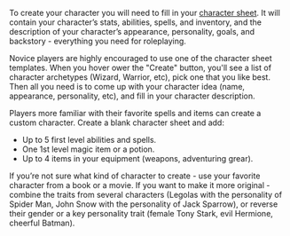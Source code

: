 To create your character you will need to fill in your [character sheet](/character-sheet). It will contain your character’s stats, abilities, spells, and inventory, and the description of your character’s appearance, personality, goals, and backstory - everything you need for roleplaying.

Novice players are highly encouraged to use one of the character sheet templates. When you hover ower the "Create" button, you'll see a list of character archetypes (Wizard, Warrior, etc), pick one that you like best. Then all you need is to come up with your character idea (name, appearance, personality, etc), and fill in your character description.

Players more familiar with their favorite spells and items can create a custom character. Create a blank character sheet and add:

- Up to 5 first level abilities and spells.
- One 1st level magic item or a potion.
- Up to 4 items in your equipment (weapons, adventuring grear).

If you’re not sure what kind of character to create - use your favorite character from a book or a movie. If you want to make it more original - combine the traits from several characters (Legolas with the personality of Spider Man, John Snow with the personality of Jack Sparrow), or reverse their gender or a key personality trait (female Tony Stark, evil Hermione, cheerful Batman).

